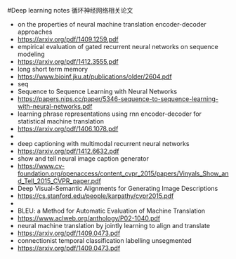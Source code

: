#Deep learning notes
循环神经网络相关论文
- on the properties of neural machine translation encoder-decoder approaches
- https://arxiv.org/pdf/1409.1259.pdf
- empirical evaluation of gated recurrent neural networks on sequence modeling
- https://arxiv.org/pdf/1412.3555.pdf
- long short term memory
- https://www.bioinf.jku.at/publications/older/2604.pdf
- seq
- Sequence to Sequence Learning with Neural Networks
- https://papers.nips.cc/paper/5346-sequence-to-sequence-learning-with-neural-networks.pdf
- learning phrase representations using rnn encoder-decoder for statistical machine translation
- https://arxiv.org/pdf/1406.1078.pdf
- 
- deep captioning with multimodal recurrent neural networks
- https://arxiv.org/pdf/1412.6632.pdf
- show and tell neural image caption generator
- https://www.cv-foundation.org/openaccess/content_cvpr_2015/papers/Vinyals_Show_and_Tell_2015_CVPR_paper.pdf
- Deep Visual-Semantic Alignments for Generating Image Descriptions
- https://cs.stanford.edu/people/karpathy/cvpr2015.pdf
- 
- BLEU: a Method for Automatic Evaluation of Machine Translation
- https://www.aclweb.org/anthology/P02-1040.pdf
- neural machine translation by jointly learning to align and translate
- https://arxiv.org/pdf/1409.0473.pdf
- connectionist temporal classification labelling unsegmented
- https://arxiv.org/pdf/1409.0473.pdf

